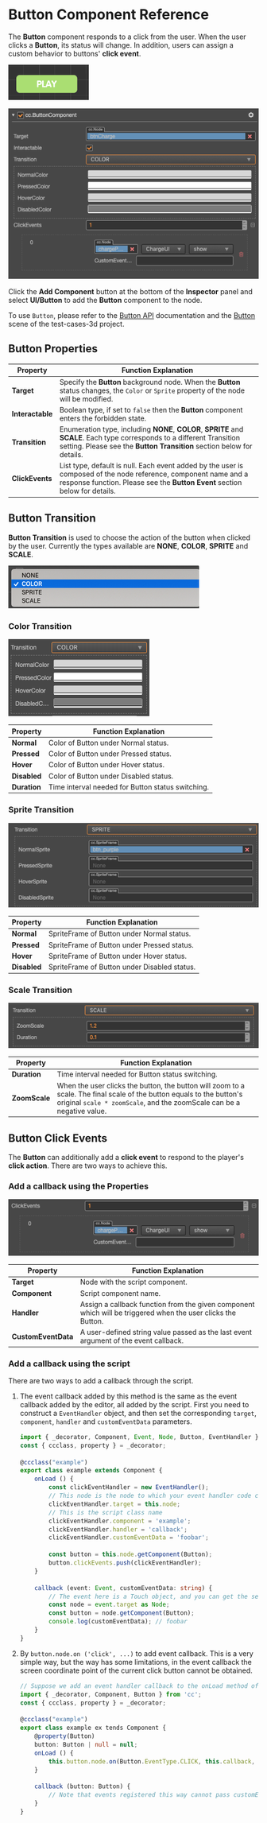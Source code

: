 # Button Component Reference

The __Button__ component responds to a click from the user. When the user clicks a __Button__, its status will change. In addition, users can assign a custom behavior to buttons' __click event__.

![button.png](./button/button.png)

![button-color](./button/button-color.png)

Click the __Add Component__ button at the bottom of the __Inspector__ panel and select __UI/Button__ to add the __Button__ component to the node.

To use `Button`, please refer to the [Button API](__APIDOC__/en/classes/ui.button.html) documentation and the [Button](https://github.com/cocos/cocos-test-projects/tree/v3.0/assets/cases/ui/03.button) scene of the test-cases-3d project.

## Button Properties

| Property   | Function Explanation |
| ------------ | -------------------- |
| __Target__       | Specify the __Button__ background node. When the __Button__ status changes, the `Color` or `Sprite` property of the node will be modified. |
| __Interactable__ | Boolean type, if set to `false` then the __Button__ component enters the forbidden state. |
| __Transition__   | Enumeration type, including __NONE__, __COLOR__, __SPRITE__ and __SCALE__. Each type corresponds to a different Transition setting. Please see the __Button Transition__ section below for details. |
| __ClickEvents__  | List type, default is null. Each event added by the user is composed of the node reference, component name and a response function. Please see the __Button Event__ section below for details. |

## Button Transition

__Button Transition__ is used to choose the action of the button when clicked by the user. Currently the types available are __NONE__, __COLOR__, __SPRITE__ and __SCALE__.

![transition](button/transition.png)

### Color Transition

![color-transition](button/color-transition.png)

| Property | Function Explanation |
| ---------- | -------------------- |
| __Normal__     | Color of Button under Normal status.    |
| __Pressed__    | Color of Button under Pressed status.   |
| __Hover__      | Color of Button under Hover status.     |
| __Disabled__   | Color of Button under Disabled status.  |
| __Duration__   | Time interval needed for Button status switching. |

### Sprite Transition

![sprite-transition](button/sprite-transition.png)

| Property     | Function Explanation |
| -------------- | -------------------- |
| __Normal__     | SpriteFrame of Button under Normal status.   |
| __Pressed__    | SpriteFrame of Button under Pressed status.  |
| __Hover__      | SpriteFrame of Button under Hover status.    |
| __Disabled__   | SpriteFrame of Button under Disabled status. |

### Scale Transition

![scaleTransition](button/scaleTransition.png)

| Property     | Function Explanation            |
| -------------- | -----------    |
| __Duration__   | Time interval needed for Button status switching. |
| __ZoomScale__  | When the user clicks the button, the button will zoom to a scale. The final scale of the button equals to the button's original `scale * zoomScale`, and the zoomScale can be a negative value.|

## Button Click Events

The __Button__ can additionally add a __click event__ to respond to the player's __click action__. There are two ways to achieve this.

### Add a callback using the Properties

![button-event](button/button-event.png)

| Property        | Function Explanation                              |
| --------------  | -----------                                       |
| __Target__          | Node with the script component.                   |
| __Component__       | Script component name.                            |
| __Handler__         | Assign a callback function from the given component which will be triggered when the user clicks the Button. |
| __CustomEventData__ | A user-defined string value passed as the last event argument of the event callback. |

### Add a callback using the script

There are two ways to add a callback through the script.

1. The event callback added by this method is the same as the event callback added by the editor, all added by the script. First you need to construct a `EventHandler` object, and then set the corresponding `target`, `component`, `handler` and `customEventData` parameters.

    ```ts
    import { _decorator, Component, Event, Node, Button, EventHandler } from 'cc';
    const { ccclass, property } = _decorator;

    @ccclass("example")
    export class example extends Component {
        onLoad () {
            const clickEventHandler = new EventHandler();
            // This node is the node to which your event handler code component belongs
            clickEventHandler.target = this.node;
            // This is the script class name
            clickEventHandler.component = 'example';
            clickEventHandler.handler = 'callback';
            clickEventHandler.customEventData = 'foobar';

            const button = this.node.getComponent(Button);
            button.clickEvents.push(clickEventHandler);
        }

        callback (event: Event, customEventData: string) {
            // The event here is a Touch object, and you can get the send node of the event by event.target
            const node = event.target as Node;
            const button = node.getComponent(Button);
            console.log(customEventData); // foobar
        }
    }
    ```

2. By `button.node.on ('click', ...)` to add event callback. This is a very simple way, but the way has some limitations, in the event callback the screen coordinate point of the current click button cannot be obtained.

    ```ts
    // Suppose we add an event handler callback to the onLoad method of a component and handle the event in the callback function:
    import { _decorator, Component, Button } from 'cc';
    const { ccclass, property } = _decorator;

    @ccclass("example")
    export class example ex tends Component {
        @property(Button)
        button: Button | null = null;
        onLoad () {
            this.button.node.on(Button.EventType.CLICK, this.callback, this);
        }

        callback (button: Button) {
            // Note that events registered this way cannot pass customEventData
        }
    }
    ```
